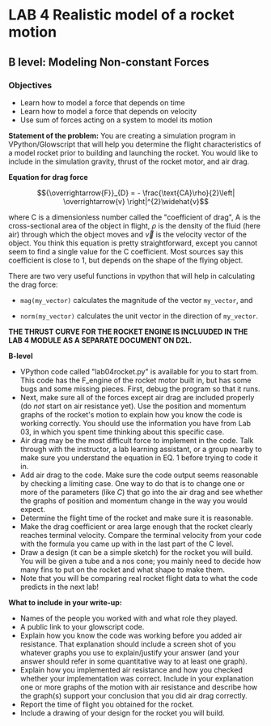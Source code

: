 # LAB 4 Realistic model of a rocket motion
## B level: Modeling Non-constant Forces

### Objectives
-   Learn how to model a force that depends on time
-   Learn how to model a force that depends on velocity
-   Use sum of forces acting on a system to model its motion

**Statement of the problem:** You are creating a simulation program in
VPython/Glowscript that will help you determine the flight
characteristics of a model rocket prior to building and launching the
rocket. You would like to include in the simulation gravity, thrust of
the rocket motor, and air drag.

**Equation for drag force**

$${\overrightarrow{F}}_{D} = - \frac{\text{CA}\rho}{2}\left| \overrightarrow{v} \right|^{2}\widehat{v}$$

where C is a dimensionless number called the "coefficient of drag", A is
the cross-sectional area of the object in flight, $\rho$ is the density of
the fluid (here air) through which the object moves and $\vec{v}$ is the
velocity vector of the object. You think this equation is pretty
straightforward, except you cannot seem to find a single value for the C
coefficient. Most sources say this coefficient is close to 1, but
depends on the shape of the flying object.

There are two very useful functions in vpython that will help in
calculating the drag force:

-   `mag(my_vector)` calculates the magnitude of the vector `my_vector`,
    and

-   `norm(my_vector)` calculates the unit vector in the direction of `my_vector`.

**THE THRUST CURVE FOR THE ROCKET ENGINE IS INCLUUDED IN THE LAB 4
MODULE AS A SEPARATE DOCUMENT ON D2L.**

**B-level**

-   VPython code called "lab04rocket.py" is available for you to start
    from. This code has the F\_engine of the rocket motor built in, but
    has some bugs and some missing pieces. First, debug the program so
    that it runs.
-   Next, make sure all of the forces except air drag are included
    properly (do *not* start on air resistance yet). Use the position
    and momentum graphs of the rocket's motion to explain how you know
    the code is working correctly. You should use the information you have
    from Lab 03, in which you spent time thinking about this specific
    case.
-   Air drag may be the most difficult force to implement in the code.
    Talk through with the instructor, a lab learning assistant, or a
    group nearby to make sure you understand the equation in EQ. 1
    before trying to code it in.
-   Add air drag to the code. Make sure the code output seems
    reasonable by checking a limiting case. One way to do that is to change one or more of the
    parameters (like *C*) that go into the air drag and see whether the
    graphs of position and momentum change in the way you would expect.
-   Determine the flight time of the rocket and make sure it is
    reasonable.
-   Make the drag coefficient or area large enough that the rocket clearly
    reaches terminal velocity. Compare the terminal velocity from your code
    with the formula you came up with in the last part of the C level.
-   Draw a design (it can be a simple sketch) for the rocket you will build. You
    will be given a tube and a nos cone; you mainly need to decide how many
    fins to put on the rocket and what shape to make them.
-   Note that you will be comparing real rocket flight data to what the
    code predicts in the next lab!

**What to include in your write-up:**

-   Names of the people you worked with and what role they played.
-   A public link to your glowscript code.
-   Explain how you know the code was working before you added air
    resistance. That explanation should include a screen shot of you
    whatever graphs you use to explain/justify your answer (and your
    answer should refer in some quantitative way to at least one graph).
-   Explain how you implemented air resistance and how you checked
    whether your implementation was correct. Include in your explanation
    one or more graphs of the motion with air resistance and describe
    how the graph(s) support your conclusion that you did air drag
    correctly.
-   Report the time of flight you obtained for the rocket.
-   Include a drawing of your design for the rocket you will build.
